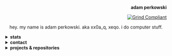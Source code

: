 <!--

Copyright © 2025 Adam Perkowski
This file is licensed under CC BY 4.0
See the LICENSE file for details

The license does not apply to the following files:
ecc_pub_key
rsa_pub_key

-->

<div align="right">

<b>adam perkowski</b>

[![Grind Compliant](https://img.shields.io/badge/Grind-Compliant-blue)](https://github.com/The-Grindhouse/guidelines)

</div>

<div align="center">

hey. my name is adam perkowski. aka xx0a_q, xeqo. i do computer stuff.

</div>

<details>
<summary><b>stats</b></summary>

<br>

<div align="center">

[![📊 WakaTime stats](https://github-readme-stats.vercel.app/api/wakatime?username=adamperkowski&layout=compact&theme=transparent&langs_count=12)](https://wakatime.com/@adamperkowski)

</div>
</details>

<details>
<summary><b>contact</b></summary>

<br>

<div align="center">

<adas1per@protonmail.com>

Discord • <a href="https://discord.com/users/1101820235566305290" target="_blank">@x.eqo</a><br>
Matrix • <a href="https://matrix.to/#/@xx0a_q:matrix.org" target="_blank">@xx0a_q:matrix.org</a>

[🌐 Website][my website] • [▶️ YouTube](https://youtube.com/channel/UC6dT__PRcG08t284qp6jRiQ) • [📽️ Twitch](https://twitch.tv/adamperkowski) • [🦋 Bluesky](https://bsky.app/profile/adamperkowski.dev)

<b>

[`00F6 1623 FB56 BC5B B709  4E63 4CE6 C117 2DF6 BE79`](ecc_pub_key)<br>
[`5A53 0832 DA91 20B0 CA57  DDB6 7CBD B58E CF1D 3478`](rsa_pub_key)

</b>

[donate](https://adamperkowski.dev/donate)

</div>
</details>

<details>
<summary><b>projects & repositories</b></summary>

<br>

<div align="center">

| emoji | name          | description                                         | language    |
|-------|---------------|-----------------------------------------------------|-------------|
| 🚦    | [nvrs]        | fast new version checker for software releases      | Rust        |
| 🌄    | [HighlightOS] | x86_64 OS (kernel) made from scratch                | Rust, ASM   |
| 🗳️    | [snapbox]     | HTTP Client Library for [Jule]                      | [Jule], C++ |
| >_    | [CLIQ]        | CLI library for [Jule]                              | [Jule]      |
| ⬆️    | [jpu]         | fast and lightweight ProtonUp alternative           | [Jule],     |
| 🐧    | [linutil]     | distro-agnostic toolbox for simplifying Linux tasks | Rust, Shell |
|       | [jule.nvim]   | official [Jule] plugin for Neovim                   | Lua, Vim    |
| 📦    | [PKGBUILDs]   | sources of AUR packages i maintain                  | Shell       |
| 🪟    | [dwm]         | my build of dwm + some dotfiles                     | C, Shell    |
| 🌐    | [my website]  | source of [adamperkowski.dev][my website]           | HTML, CSS   |

</div>
</details>

[nvrs]: https://github.com/adamperkowski/nvrs
[HighlightOS]: https://github.com/adamperkowski/highlightos
[snapbox]: https://github.com/adamperkowski/snapbox
[CLIQ]: https://github.com/adamperkowski/cliq
[jpu]: https://github.com/adamperkowski/jpu
[linutil]: https://github.com/christitustech/linutil
[jule.nvim]: https://github.com/julelang/jule.nvim
[PKGBUILDs]: https://github.com/adamperkowski/PKGBUILDs
[dwm]: https://github.com/adamperkowski/dwm
[my website]: https://adamperkowski.dev

[Jule]: https://jule.dev
